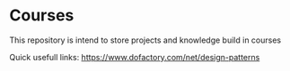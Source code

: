 # Courses
This repository is intend to store projects and knowledge build in courses

Quick usefull links:
https://www.dofactory.com/net/design-patterns
